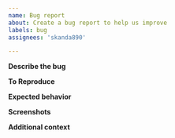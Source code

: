```yaml
---
name: Bug report
about: Create a bug report to help us improve
labels: bug
assignees: 'skanda890'

---
```


**Describe the bug**


**To Reproduce**


**Expected behavior**


**Screenshots**


**Additional context**

